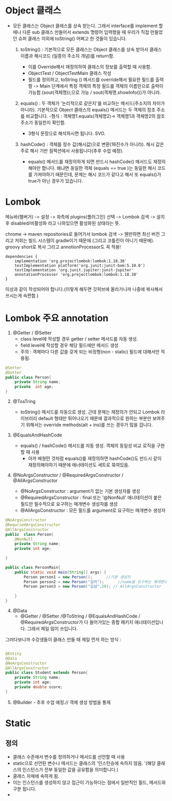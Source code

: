 # Object 클래스
- 모든 클래스는 Object 클래스를 상속 받는다. 그래서 interface를 implement
할 때나 다른 sub 클래스 만들어서 extends 명령어 입력했을 때 우리가 직접 만들었던
슈퍼 클래스 이외에 toString() 어쩌고 한 것들이 있습니다.
    1. toString() : 기본적으로 모든 클래스는 Object 클래스를 상속 받아서 클래스 이름과
    해시코드 (일종의 주소지 개념)를 return함.
        - 이를 Override해서 재정의하여 클래스의 정보를 출력할 때 사용함.
        - ObjectTest / ObjectTestMain 클래스 작성
        - 필드를 정의하고, toString () 메서드를 override해서 필요한
            필드를 출력함 -> Main 단계에서 특정 객체의 특정 필드를 객체의
            이름만으로 출력이 가능함.(sout(객체명));으로 가능 / sout(객체명.showInfo())가 아니라.
    
    2. equals() : 두 객체가 '논리적으로 같은지'를 비교하는 메서드(주소지의 차이가 아니라).
    기본적으로 Object 클래스의 equals() 메서드는 두 객체의 참조 주소를 비교합니다.
        -형식 : 객체명1.equals(객체명2)-> 객체명1과 객체명2의 참조 주소가 동일한지 확인함.
        - 3형식 문장으로 해석하시면 됩니다. SVO.
    
    3. hashCode() : 객체를 정수 값(해시값)으로 변환(16진수가 아니라). 해시 값은 주로 해시 기반 컬렉션에서 사용됩니다(추후 수업 예정).
        - equals() 메서드를 재정의하게 되면 반드시 hashCode() 메서드도 재정의해야만 합니다.
       왜냐면 동일한 객체 (equals == true )는 동일한 해시 코드를 가져야하기 때문인데, 문제는 해시 코드가 같다고 해서 또 equals()가 true가 아닌 경우가 있습니다.

# Lombok
메뉴바(햄버거) -> 설정 -> 좌측에 plugins(플러그인) 선택 -> Lombok 검색 -> 설치후
disabled/비활성화 라고 나와있으면 활성화된 상태라는 뜻.

chrome -> maven repositories로 들어가서 lombok 검색 -> 웬만하면 최신 버전
그리고 저희는 빌드 시스템이 gradle이기 때문에 (그리고 코틀린이 아니기 때문에). groovy short로 복사
그리고 annotionProcessor도 꼭 적용!

```declarative
dependencies {
    implementation 'org.projectlombok:lombok:1.18.38'
    testImplementation platform('org.junit:junit-bom:5.10.0')
    testImplementation 'org.junit.jupiter:junit-jupiter'
    annotationProcessor 'org.projectlombok:lombok:1.18.38'
}
```
이상과 같이 작성되어야 합니다.(이렇게 해두면 깃허브에 올라가니까 나중에 복사해서 쓰시는게 속편함.)


# Lombok 주요 annotation
1. @Getter / @Setter
    - class level에 작성할 경우 getter / setter 메서드를 자동 생성.
    - field level에 작성할 경우 해당 필드에만 메서드 생성
    - 주의 : 객체마다 다른 값을 갖게 되는 비정형(non - static) 필드에 대해서만 적용됨.

```java
@Setter
@Getter
public class Person{
    private String name;
    private  int age;
}
```


2. @TosTring
    - toString() 메서드를 자동으로 생성. 근데 문제는 재정의가 안되고 Lombok 라이브러리 default 형태만 튀어나오기 때문에 결과적으로 원하는 부분만 보여주기 위해서는 override methods(alt + ins)를 쓰는 경우가 많을 겁니다.

3. @EqualsAndHashCode
    - equals() / hashCode() 메서드를 자동 생성. 객체의 동일성 비교 로직을 구현할 때 사용
        - 아까 배웠떤 것처럼 equals()를 재정의하면 hashCode()도 반드시 같이 재정의해야하기 때문에 애너테이션도 세트로 묶여있음.

4. @NoArgsConstructor / @RequiredArgsConstructor / @AllArgsConstructor
    - @NoArgsConstructor : argument가 없는 기본 생성자를 생성
    - @RequiredArgsConstructor : final 또는 '@NonNull' 애너테이션이 붙은 필드만 필수적으로 요구하는 매개변수 생성자를 생성
    - @AllArgsConstructor : 모든 필드를 argument로 요구하는 매개변수 생성자
```java
@NoArgsConstructor
@RequriedArgsConstructor
@AllArgsConstructor
public  class Person{
    @NonNull
    private String name;
    private int age;
    
}

public class PersonMain{
    public static void main(String[] args) {
        Person person1 = new Person();      //기본 생성자
        Person person2 = new Person("김이");      //name을 요구하는 매개변수 생성자
        Person person3 = new Person("김삼",20); // AllArgsConstructor
        
    }
}
```

4. @Data
   - @Getter / @Setter /@ToString / @EqualsAndHashCode / @RequiredArgsConstructor가 다 들어가있는 종합 패키지 애너테이션입니다. 그래서 제일 많이 쓰입니다.

그러다보니까 수강생들이 클래스 만들 때 제일 먼저 하는 방식 :
```java

@Entity
@Data
@NoArgsConstructor
@AllArgsConstructor
public class Student extends Person{
    private String name;
    private int age;
    private double score;
}
```

5. @Builder - 추후 수업 예정.// 객체 생성 방법을 통제

# Static

## 정의
- 클래스 수준에서 변수를 정의하거나 메서드를 선언할 때 사용
- static으로 선언된 변수나 메서드는 클래스의 '인스턴승에 속하지 않음. '(해당 클래스의 인스턴스가 전부 동일한 값을 공유함을 의미합니다.)
- 클래스 자체에 속하게 됨.
- 이는 인스턴스를 생성하지 않고 접근이 가능하다는 점에서 일반적인 필드, 메서드와 구분 됩니다.
- 